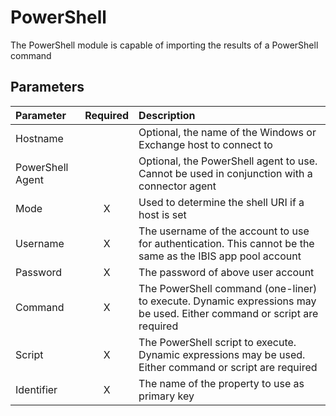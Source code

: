 # PowerShell

The PowerShell module is capable of importing the results of a
PowerShell command

## Parameters

|     Parameter    | Required |                                                      Description                                                      |
|:----------------|:--------:|:---------------------------------------------------------------------------------------------------------------------|
|     Hostname     |          |                            Optional, the name of the Windows or Exchange host to connect to                           |
| PowerShell Agent |          |              Optional, the PowerShell agent to use. Cannot be used in conjunction with a connector agent              |
|       Mode       |     X    |                                    Used to determine the shell URI if a host is set                                   |
|     Username     |     X    |      The username of the account to use for authentication. This cannot be the same as the IBIS app pool account      |
|     Password     |     X    |                                           The password of above user account                                          |
|      Command     |     X    | The PowerShell command (one-liner) to execute. Dynamic expressions may be used. Either command or script are required |
|      Script      |     X    |        The PowerShell script to execute. Dynamic expressions may be used. Either command or script are required       |
|    Identifier    |     X    |                                     The name of the property to use as primary key                                    |